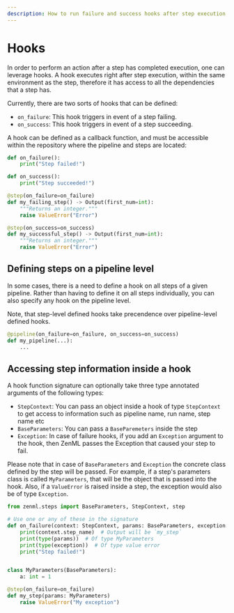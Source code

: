```yaml
---
description: How to run failure and success hooks after step execution
---
```


# Hooks

In order to perform an action after a step has completed execution,
one can leverage hooks. A hook executes right after step execution,
within the same environment as the step, therefore it has access to all the
dependencies that a step has.

Currently, there are two sorts of hooks that can be defined:

* `on_failure`: This hook triggers in event of a step failing.
* `on_success`: This hook triggers in event of a step succeeding.

A hook can be defined as a callback function, and must be accessible
within the repository where the pipeline and steps are located:

```python
def on_failure():
    print("Step failed!")

def on_success():
    print("Step succeeded!")

@step(on_failure=on_failure)
def my_failing_step() -> Output(first_num=int):
    """Returns an integer."""
    raise ValueError("Error")

@step(on_success=on_success)
def my_successful_step() -> Output(first_num=int):
    """Returns an integer."""
    raise ValueError("Error")
```

## Defining steps on a pipeline level

In some cases, there is a need to define a hook on all steps
of a given pipeline. Rather than having to define it on all
steps individually, you can also specify any hook on the pipeline
level.

Note, that step-level defined hooks take precendence over pipeline-level
defined hooks.

```python
@pipeline(on_failure=on_failure, on_success=on_success)
def my_pipeline(...):
    ...
```

## Accessing step information inside a hook

A hook function signature can optionally take three type annotated arguments of
the following types:

- `StepContext`: You can pass an object inside a hook of type `StepContext` to
get access to information such as pipeline name, run name, step name etc
- `BaseParameters`: You can pass a `BaseParemeters` inside the step
- `Exception`: In case of failure hooks, if you add an `Exception` argument to the hook,
then ZenML passes the Exception that caused your step to fail.

Please note that in case of `BaseParameters` and `Exception` the concrete class
defined by the step will be passed. For example, if a step's parameters class is
called `MyParameters`, that will be the object that is passed into the hook. Also,
if a `ValueError` is raised inside a step, the exception would also be of type
`Exception`.

```python
from zenml.steps import BaseParameters, StepContext, step

# Use one or any of these in the signature
def on_failure(context: StepContext, params: BaseParameters, exception: Exception):
    print(context.step_name)  # Output will be `my_step`
    print(type(params))  # Of type MyParameters
    print(type(exception))  # Of type value error
    print("Step failed!")


class MyParameters(BaseParameters):
    a: int = 1

@step(on_failure=on_failure)
def my_step(params: MyParameters)
    raise ValueError("My exception")
```